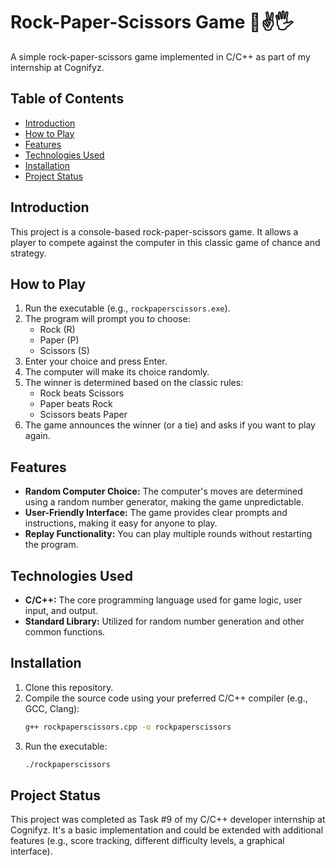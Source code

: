 # Rock-Paper-Scissors Game 👊✌️🖐️

A simple rock-paper-scissors game implemented in C/C++ as part of my internship at Cognifyz.

## Table of Contents
- [Introduction](#introduction)
- [How to Play](#how-to-play)
- [Features](#features)
- [Technologies Used](#technologies-used)
- [Installation](#installation)
- [Project Status](#project-status)

## Introduction

This project is a console-based rock-paper-scissors game. It allows a player to compete against the computer in this classic game of chance and strategy.

## How to Play

1. Run the executable (e.g., `rockpaperscissors.exe`).
2. The program will prompt you to choose:
    - Rock (R)
    - Paper (P)
    - Scissors (S)
3. Enter your choice and press Enter.
4. The computer will make its choice randomly.
5. The winner is determined based on the classic rules:
    - Rock beats Scissors
    - Paper beats Rock
    - Scissors beats Paper
6. The game announces the winner (or a tie) and asks if you want to play again.

## Features

- **Random Computer Choice:** The computer's moves are determined using a random number generator, making the game unpredictable.
- **User-Friendly Interface:**  The game provides clear prompts and instructions, making it easy for anyone to play.
- **Replay Functionality:** You can play multiple rounds without restarting the program.

## Technologies Used

- **C/C++:** The core programming language used for game logic, user input, and output.
- **Standard Library:** Utilized for random number generation and other common functions.

## Installation 

1. Clone this repository.
2. Compile the source code using your preferred C/C++ compiler (e.g., GCC, Clang):
    ```bash
    g++ rockpaperscissors.cpp -o rockpaperscissors
    ```
3. Run the executable:
    ```bash
    ./rockpaperscissors
    ```

## Project Status

This project was completed as Task #9 of my C/C++ developer internship at Cognifyz. It's a basic implementation and could be extended with additional features (e.g., score tracking, different difficulty levels, a graphical interface). 
